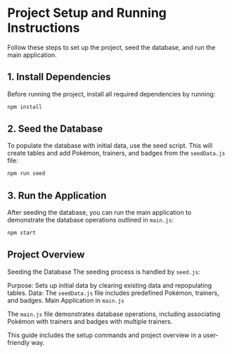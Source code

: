 # Project Setup and Running Instructions

Follow these steps to set up the project, seed the database, and run the main application.

## 1. Install Dependencies

Before running the project, install all required dependencies by running:

```bash
npm install
```

## 2. Seed the Database

To populate the database with initial data, use the seed script. This will create tables and add Pokémon, trainers, and badges from the `seedData.js` file:

```bash
npm run seed
```

## 3. Run the Application

After seeding the database, you can run the main application to demonstrate the database operations outlined in `main.js`:

```bash
npm start
```

## Project Overview

Seeding the Database
The seeding process is handled by `seed.js`:

Purpose: Sets up initial data by clearing existing data and repopulating tables.
Data: The `seedData.js` file includes predefined Pokémon, trainers, and badges.
Main Application in `main.js`

The `main.js` file demonstrates database operations, including associating Pokémon with trainers and badges with multiple trainers.

This guide includes the setup commands and project overview in a user-friendly way.
